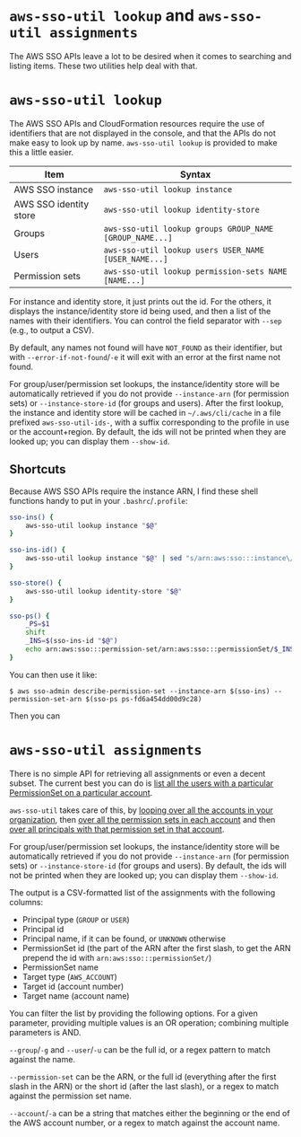 # `aws-sso-util lookup` and `aws-sso-util assignments`
The AWS SSO APIs leave a lot to be desired when it comes to searching and listing items.
These two utilities help deal with that.

# `aws-sso-util lookup`
The AWS SSO APIs and CloudFormation resources require the use of identifiers that are not displayed in the console, and that the APIs do not make easy to look up by name.
`aws-sso-util lookup` is provided to make this a little easier.

| Item                    | Syntax                                                  |
| ----------------------- | ------------------------------------------------------- |
| AWS SSO instance        | `aws-sso-util lookup instance`                          |
| AWS SSO identity store  | `aws-sso-util lookup identity-store`                    |
| Groups                  | `aws-sso-util lookup groups GROUP_NAME [GROUP_NAME...]` |
| Users                   | `aws-sso-util lookup users USER_NAME [USER_NAME...]`    |
| Permission sets         | `aws-sso-util lookup permission-sets NAME [NAME...]`    |

For instance and identity store, it just prints out the id.
For the others, it displays the instance/identity store id being used, and then a list of the names with their identifiers.
You can control the field separator with `--sep` (e.g., to output a CSV).

By default, any names not found will have `NOT_FOUND` as their identifier, but with `--error-if-not-found`/`-e` it will exit with an error at the first name not found.

For group/user/permission set lookups, the instance/identity store will be automatically retrieved if you do not provide `--instance-arn` (for permission sets) or `--instance-store-id` (for groups and users).
After the first lookup, the instance and identity store will be cached in `~/.aws/cli/cache` in a file prefixed `aws-sso-util-ids-`, with a suffix corresponding to the profile in use or the account+region.
By default, the ids will not be printed when they are looked up; you can display them `--show-id`.

## Shortcuts

Because AWS SSO APIs require the instance ARN, I find these shell functions handy to put in your `.bashrc`/`.profile`:
```bash
sso-ins() {
    aws-sso-util lookup instance "$@"
}

sso-ins-id() {
    aws-sso-util lookup instance "$@" | sed "s/arn:aws:sso:::instance\///g"
}

sso-store() {
    aws-sso-util lookup identity-store "$@"
}

sso-ps() {
    _PS=$1
    shift
    _INS=$(sso-ins-id "$@")
    echo arn:aws:sso:::permission-set/arn:aws:sso:::permissionSet/$_INS/$_PS
}
```

You can then use it like:
```
$ aws sso-admin describe-permission-set --instance-arn $(sso-ins) --permission-set-arn $(sso-ps ps-fd6a454dd00d9c28)
```

Then you can

# `aws-sso-util assignments`
There is no simple API for retrieving all assignments or even a decent subset.
The current best you can do is [list all the users with a particular PermissionSet on a particular account](https://docs.aws.amazon.com/singlesignon/latest/APIReference/API_ListAccountAssignments.html).

`aws-sso-util` takes care of this, by [looping over all the accounts in your organization](https://docs.aws.amazon.com/organizations/latest/APIReference/API_ListAccounts.html), then [over all the permission sets in each account](https://docs.aws.amazon.com/singlesignon/latest/APIReference/API_ListPermissionSetsProvisionedToAccount.html) and then [over all principals with that permission set in that account](https://docs.aws.amazon.com/singlesignon/latest/APIReference/API_ListAccountAssignments.html).

For group/user/permission set lookups, the instance/identity store will be automatically retrieved if you do not provide `--instance-arn` (for permission sets) or `--instance-store-id` (for groups and users).
By default, the ids will not be printed when they are looked up; you can display them `--show-id`.

The output is a CSV-formatted list of the assignments with the following columns:
* Principal type (`GROUP` or `USER`)
* Principal id
* Principal name, if it can be found, or `UNKNOWN` otherwise
* PermissionSet id (the part of the ARN after the first slash, to get the ARN prepend the id with `arn:aws:sso:::permissionSet/`)
* PermissionSet name
* Target type (`AWS_ACCOUNT`)
* Target id (account number)
* Target name (account name)

You can filter the list by providing the following options.
For a given parameter, providing multiple values is an OR operation; combining multiple parameters is AND.

`--group`/`-g` and `--user`/`-u` can be the full id, or a regex pattern to match against the name.

`--permission-set` can be the ARN, or the full id (everything after the first slash in the ARN) or the short id (after the last slash), or a regex to match against the permission set name.

`--account`/`-a` can be a string that matches either the beginning or the end of the AWS account number, or a regex to match against the account name.
